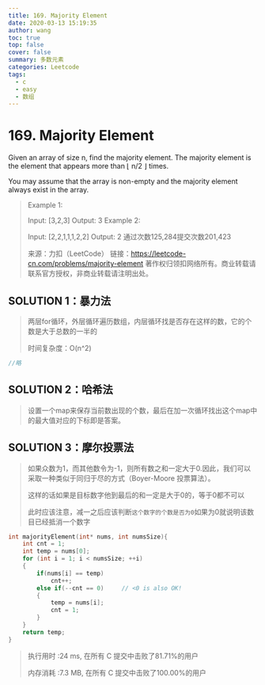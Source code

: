 ```yaml
---
title: 169. Majority Element
date: 2020-03-13 15:19:35
author: wang
toc: true
top: false
cover: false
summary: 多数元素
categories: Leetcode
tags:
  - c
  - easy
  - 数组
---
```


# 169. Majority Element

Given an array of size n, find the majority element. The majority element is the element that appears more than ⌊ n/2 ⌋ times.

You may assume that the array is non-empty and the majority element always exist in the array.

> Example 1:
>
> Input: [3,2,3]
> Output: 3
> Example 2:
> 
>Input: [2,2,1,1,1,2,2]
> Output: 2
> 通过次数125,284提交次数201,423
> 
>来源：力扣（LeetCode）
> 链接：https://leetcode-cn.com/problems/majority-element
> 著作权归领扣网络所有。商业转载请联系官方授权，非商业转载请注明出处。

## SOLUTION 1：暴力法

> 两层for循环，外层循环遍历数组，内层循环找是否存在这样的数，它的个数是大于总数的一半的
>
> 时间复杂度：O(n^2)

```c
//略
```

> 

## SOLUTION 2：哈希法

> 设置一个map来保存当前数出现的个数，最后在加一次循环找出这个map中的最大值对应的下标即是答案。

## SOLUTION 3：摩尔投票法

> 如果众数为1，而其他数令为-1，则所有数之和一定大于0.因此，我们可以采取一种类似于同归于尽的方式（Boyer-Moore 投票算法）。
>
> 这样的话如果是目标数字他到最后的和一定是大于0的，等于0都不可以
>
> 此时应该注意，减一之后应该判断`这个数字的个数是否为0`如果为0就说明该数目已经抵消一个数字

```c
int majorityElement(int* nums, int numsSize){
    int cnt = 1;
    int temp = nums[0];
    for (int i = 1; i < numsSize; ++i)
    {
    	if(nums[i] == temp)
    		cnt++;
    	else if(--cnt == 0)		// <0 is also OK!
    	{
    		temp = nums[i];
    		cnt = 1;
    	}
    }
    return temp;
}
```

> 执行用时 :24 ms, 在所有 C 提交中击败了81.71%的用户
>
> 内存消耗 :7.3 MB, 在所有 C 提交中击败了100.00%的用户
